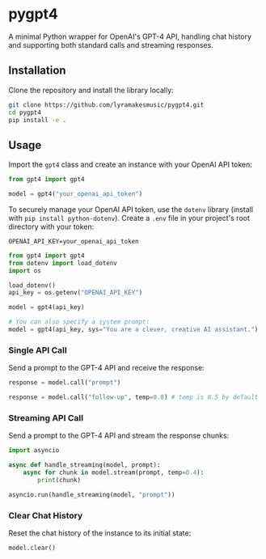 # pygpt4

A minimal Python wrapper for OpenAI's GPT-4 API, handling chat history and supporting both standard calls and streaming responses.

## Installation

Clone the repository and install the library locally:

```bash
git clone https://github.com/lyramakesmusic/pygpt4.git
cd pygpt4
pip install -e .
```

## Usage

Import the `gpt4` class and create an instance with your OpenAI API token:

```python
from gpt4 import gpt4

model = gpt4("your_openai_api_token")
```

To securely manage your OpenAI API token, use the `dotenv` library (install with `pip install python-dotenv`). Create a `.env` file in your project's root directory with your token: 

`OPENAI_API_KEY=your_openai_api_token`

   ```python
   from gpt4 import gpt4
   from dotenv import load_dotenv
   import os

   load_dotenv()
   api_key = os.getenv("OPENAI_API_KEY")

   model = gpt4(api_key)
   
   # You can also specify a system prompt:
   model = gpt4(api_key, sys="You are a clever, creative AI assistant.")
   ```

### Single API Call

Send a prompt to the GPT-4 API and receive the response:

```python
response = model.call("prompt")

response = model.call("follow-up", temp=0.8) # temp is 0.5 by default
```

### Streaming API Call

Send a prompt to the GPT-4 API and stream the response chunks:

```python
import asyncio

async def handle_streaming(model, prompt):
    async for chunk in model.stream(prompt, temp=0.4):
        print(chunk)

asyncio.run(handle_streaming(model, "prompt"))
```

### Clear Chat History

Reset the chat history of the instance to its initial state:

```python
model.clear()
```
